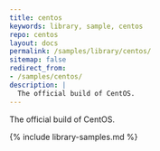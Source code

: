 ```yaml
---
title: centos
keywords: library, sample, centos
repo: centos
layout: docs
permalink: /samples/library/centos/
sitemap: false
redirect_from:
- /samples/centos/
description: |
  The official build of CentOS.
---
```


The official build of CentOS.


{% include library-samples.md %}

